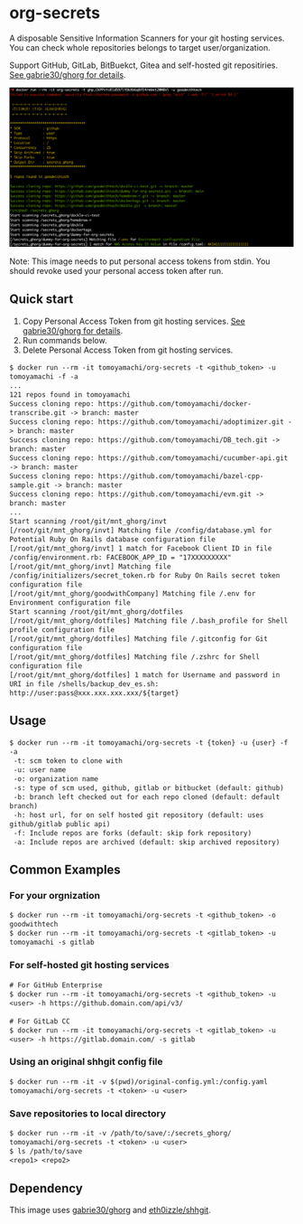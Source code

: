# org-secrets

A disposable Sensitive Information Scanners for your git hosting services. You can check whole repositories belongs to target user/organization.

Support GitHub, GitLab, BitBuekct, Gitea and self-hosted git repositiries. [See gabrie30/ghorg for details](https://github.com/gabrie30/ghorg#supported-providers).

<img src="docs/usage.png" width="700">

Note: This image needs to put personal access tokens from stdin. You should revoke used your personal access token after run.

## Quick start

1. Copy Personal Access Token from git hosting services. [See gabrie30/ghorg for details](https://github.com/gabrie30/ghorg#github-setup).
2. Run commands below. 
3. Delete Personal Access Token from git hosting services.

```shell
$ docker run --rm -it tomoyamachi/org-secrets -t <github_token> -u tomoyamachi -f -a
...
121 repos found in tomoyamachi
Success cloning repo: https://github.com/tomoyamachi/docker-transcribe.git -> branch: master
Success cloning repo: https://github.com/tomoyamachi/adoptimizer.git -> branch: master
Success cloning repo: https://github.com/tomoyamachi/DB_tech.git -> branch: master
Success cloning repo: https://github.com/tomoyamachi/cucumber-api.git -> branch: master
Success cloning repo: https://github.com/tomoyamachi/bazel-cpp-sample.git -> branch: master
Success cloning repo: https://github.com/tomoyamachi/evm.git -> branch: master
...
Start scanning /root/git/mnt_ghorg/invt
[/root/git/mnt_ghorg/invt] Matching file /config/database.yml for Potential Ruby On Rails database configuration file
[/root/git/mnt_ghorg/invt] 1 match for Facebook Client ID in file /config/environment.rb: FACEBOOK_APP_ID = "17XXXXXXXXX"
[/root/git/mnt_ghorg/invt] Matching file /config/initializers/secret_token.rb for Ruby On Rails secret token configuration file
[/root/git/mnt_ghorg/goodwithCompany] Matching file /.env for Environment configuration file
Start scanning /root/git/mnt_ghorg/dotfiles
[/root/git/mnt_ghorg/dotfiles] Matching file /.bash_profile for Shell profile configuration file
[/root/git/mnt_ghorg/dotfiles] Matching file /.gitconfig for Git configuration file
[/root/git/mnt_ghorg/dotfiles] Matching file /.zshrc for Shell configuration file
[/root/git/mnt_ghorg/dotfiles] 1 match for Username and password in URI in file /shells/backup_dev_es.sh: http://user:pass@xxx.xxx.xxx.xxx/${target}
```

## Usage

```shell
$ docker run --rm -it tomoyamachi/org-secrets -t {token} -u {user} -f -a
 -t: scm token to clone with
 -u: user name
 -o: organization name
 -s: type of scm used, github, gitlab or bitbucket (default: github)
 -b: branch left checked out for each repo cloned (default: default branch)
 -h: host url, for on self hosted git repository (default: uses github/gitlab public api)
 -f: Include repos are forks (default: skip fork repository)
 -a: Include repos are archived (default: skip archived repository)
```

## Common Examples

### For your orgnization
```
$ docker run --rm -it tomoyamachi/org-secrets -t <github_token> -o goodwithtech
$ docker run --rm -it tomoyamachi/org-secrets -t <gitlab_token> -u tomoyamachi -s gitlab
```

### For self-hosted git hosting services
```
# For GitHub Enterprise
$ docker run --rm -it tomoyamachi/org-secrets -t <github_token> -u <user> -h https://github.domain.com/api/v3/

# For GitLab CC
$ docker run --rm -it tomoyamachi/org-secrets -t <gitlab_token> -u <user> -h https://gitlab.domain.com/ -s gitlab
```

### Using an original shhgit config file

```
$ docker run --rm -it -v $(pwd)/original-config.yml:/config.yaml tomoyamachi/org-secrets -t <token> -u <user>
```


### Save repositories to local directory

```shell
$ docker run --rm -it -v /path/to/save/:/secrets_ghorg/ tomoyamachi/org-secrets -t <token> -u <user>
$ ls /path/to/save
<repo1> <repo2>
```

## Dependency
This image uses [gabrie30/ghorg](https://github.com/gabrie30/ghorg) and [eth0izzle/shhgit](https://github.com/eth0izzle/shhgit).  
